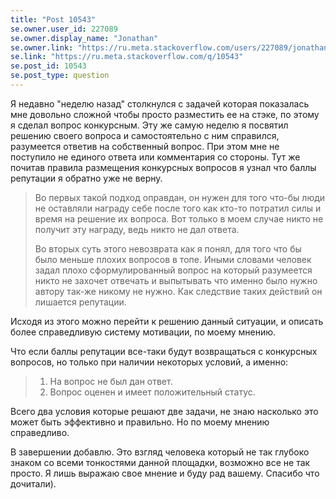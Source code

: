 ```yaml
---
title: "Post 10543"
se.owner.user_id: 227089
se.owner.display_name: "Jonathan"
se.owner.link: "https://ru.meta.stackoverflow.com/users/227089/jonathan"
se.link: "https://ru.meta.stackoverflow.com/q/10543"
se.post_id: 10543
se.post_type: question
---
```

<p>Я недавно &quot;неделю назад&quot; столкнулся с задачей которая показалась мне довольно сложной чтобы просто разместить ее на стэке, по этому я сделал вопрос конкурсным. Эту же самую неделю я посвятил решению своего вопроса и самостоятельно с ним справился, разумеется ответив на собственный вопрос. При этом мне не поступило не единого ответа или комментария со стороны. Тут же почитав правила размещения конкурсных вопросов я узнал что баллы репутации я обратно уже не верну.</p>
<blockquote>
<p>Во первых такой подход оправдан, он нужен для того что-бы люди не
оставляли награду себе после того как кто-то потратил силы и время на
решение их вопроса. Вот только в моем случае никто не получит эту
награду, ведь никто не дал ответа.</p>
<p>Во вторых суть этого невозврата как я понял, для того что бы было
меньше плохих вопросов в топе. Иными словами человек задал плохо
сформулированный вопрос на который разумеется никто не захочет
отвечать и выпытывать что именно было нужно автору так-же никому не
нужно. Как следствие таких действий он лишается репутации.</p>
</blockquote>
<p>Исходя из этого можно перейти к решению данный ситуации, и описать более справедливую систему мотивации, по моему мнению.</p>
<p>Что если баллы репутации все-таки будут возвращаться с конкурсных вопросов, но только при наличии некоторых условий, а именно:</p>
<blockquote>
<ol>
<li>На вопрос не был дан ответ.</li>
<li>Вопрос оценен и имеет положительный статус.</li>
</ol>
</blockquote>
<p>Всего два условия которые решают две задачи, не знаю насколько это может быть эффективно и правильно. Но по моему мнению справедливо.</p>
<p>В завершении добавлю. Это взгляд человека который не так глубоко знаком со всеми тонкостями данной площадки, возможно все не так просто. Я лишь выражаю свое мнение и буду рад вашему. Спасибо что дочитали).</p>
